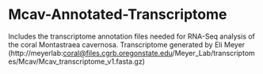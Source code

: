 # Mcav-Annotated-Transcriptome
Includes the transcriptome annotation files needed for RNA-Seq analysis of the coral Montastraea cavernosa. Transcriptome generated by Eli Meyer (http://meyerlab:coral@files.cgrb.oregonstate.edu/Meyer_Lab/transcriptomes/Mcav/Mcav_transcriptome_v1.fasta.gz)
